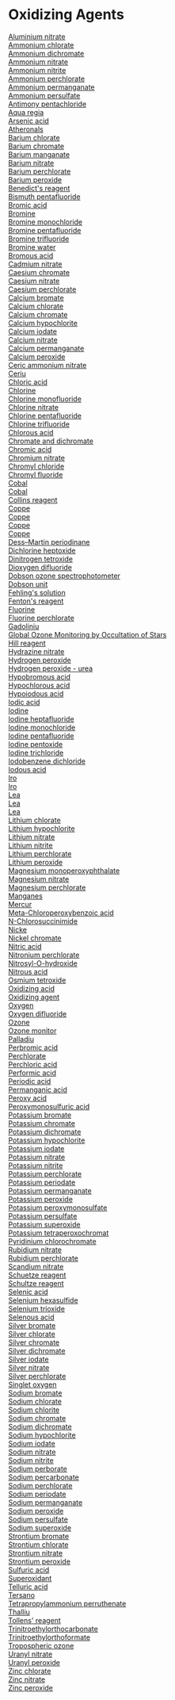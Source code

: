 # Oxidizing Agents
[Aluminium nitrate](https://en.wikipedia.org/wiki/Aluminium_nitrate)<br>
[Ammonium chlorate](https://en.wikipedia.org/wiki/Ammonium_chlorate)<br>
[Ammonium dichromate](https://en.wikipedia.org/wiki/Ammonium_dichromate)<br>
[Ammonium nitrate](https://en.wikipedia.org/wiki/Ammonium_nitrate)<br>
[Ammonium nitrite](https://en.wikipedia.org/wiki/Ammonium_nitrite)<br>
[Ammonium perchlorate](https://en.wikipedia.org/wiki/Ammonium_perchlorate)<br>
[Ammonium permanganate](https://en.wikipedia.org/wiki/Ammonium_permanganate)<br>
[Ammonium persulfate](https://en.wikipedia.org/wiki/Ammonium_persulfate)<br>
[Antimony pentachloride](https://en.wikipedia.org/wiki/Antimony_pentachloride)<br>
[Aqua regia](https://en.wikipedia.org/wiki/Aqua_regia)<br>
[Arsenic acid](https://en.wikipedia.org/wiki/Arsenic_acid)<br>
[Atheronals](https://en.wikipedia.org/wiki/Atheronals)<br>
[Barium chlorate](https://en.wikipedia.org/wiki/Barium_chlorate)<br>
[Barium chromate](https://en.wikipedia.org/wiki/Barium_chromate)<br>
[Barium manganate](https://en.wikipedia.org/wiki/Barium_manganate)<br>
[Barium nitrate](https://en.wikipedia.org/wiki/Barium_nitrate)<br>
[Barium perchlorate](https://en.wikipedia.org/wiki/Barium_perchlorate)<br>
[Barium peroxide](https://en.wikipedia.org/wiki/Barium_peroxide)<br>
[Benedict's reagent](https://en.wikipedia.org/wiki/Benedict's_reagent)<br>
[Bismuth pentafluoride](https://en.wikipedia.org/wiki/Bismuth_pentafluoride)<br>
[Bromic acid](https://en.wikipedia.org/wiki/Bromic_acid)<br>
[Bromine](https://en.wikipedia.org/wiki/Bromine)<br>
[Bromine monochloride](https://en.wikipedia.org/wiki/Bromine_monochloride)<br>
[Bromine pentafluoride](https://en.wikipedia.org/wiki/Bromine_pentafluoride)<br>
[Bromine trifluoride](https://en.wikipedia.org/wiki/Bromine_trifluoride)<br>
[Bromine water](https://en.wikipedia.org/wiki/Bromine_water)<br>
[Bromous acid](https://en.wikipedia.org/wiki/Bromous_acid)<br>
[Cadmium nitrate](https://en.wikipedia.org/wiki/Cadmium_nitrate)<br>
[Caesium chromate](https://en.wikipedia.org/wiki/Caesium_chromate)<br>
[Caesium nitrate](https://en.wikipedia.org/wiki/Caesium_nitrate)<br>
[Caesium perchlorate](https://en.wikipedia.org/wiki/Caesium_perchlorate)<br>
[Calcium bromate](https://en.wikipedia.org/wiki/Calcium_bromate)<br>
[Calcium chlorate](https://en.wikipedia.org/wiki/Calcium_chlorate)<br>
[Calcium chromate](https://en.wikipedia.org/wiki/Calcium_chromate)<br>
[Calcium hypochlorite](https://en.wikipedia.org/wiki/Calcium_hypochlorite)<br>
[Calcium iodate](https://en.wikipedia.org/wiki/Calcium_iodate)<br>
[Calcium nitrate](https://en.wikipedia.org/wiki/Calcium_nitrate)<br>
[Calcium permanganate](https://en.wikipedia.org/wiki/Calcium_permanganate)<br>
[Calcium peroxide](https://en.wikipedia.org/wiki/Calcium_peroxide)<br>
[Ceric ammonium nitrate](https://en.wikipedia.org/wiki/Ceric_ammonium_nitrate)<br>
[Ceriu](https://en.wikipedia.org/wiki/Cerium(III)_methanesulfonate)<br>
[Chloric acid](https://en.wikipedia.org/wiki/Chloric_acid)<br>
[Chlorine](https://en.wikipedia.org/wiki/Chlorine)<br>
[Chlorine monofluoride](https://en.wikipedia.org/wiki/Chlorine_monofluoride)<br>
[Chlorine nitrate](https://en.wikipedia.org/wiki/Chlorine_nitrate)<br>
[Chlorine pentafluoride](https://en.wikipedia.org/wiki/Chlorine_pentafluoride)<br>
[Chlorine trifluoride](https://en.wikipedia.org/wiki/Chlorine_trifluoride)<br>
[Chlorous acid](https://en.wikipedia.org/wiki/Chlorous_acid)<br>
[Chromate and dichromate](https://en.wikipedia.org/wiki/Chromate_and_dichromate)<br>
[Chromic acid](https://en.wikipedia.org/wiki/Chromic_acid)<br>
[Chromium nitrate](https://en.wikipedia.org/wiki/Chromium_nitrate)<br>
[Chromyl chloride](https://en.wikipedia.org/wiki/Chromyl_chloride)<br>
[Chromyl fluoride](https://en.wikipedia.org/wiki/Chromyl_fluoride)<br>
[Cobal](https://en.wikipedia.org/wiki/Cobalt(II)_chlorate)<br>
[Cobal](https://en.wikipedia.org/wiki/Cobalt(II)_nitrate)<br>
[Collins reagent](https://en.wikipedia.org/wiki/Collins_reagent)<br>
[Coppe](https://en.wikipedia.org/wiki/Copper(II)_acetate)<br>
[Coppe](https://en.wikipedia.org/wiki/Copper(II)_hydroxide)<br>
[Coppe](https://en.wikipedia.org/wiki/Copper(II)_nitrate)<br>
[Coppe](https://en.wikipedia.org/wiki/Copper(II)_perchlorate)<br>
[Dess–Martin periodinane](https://en.wikipedia.org/wiki/Dess–Martin_periodinane)<br>
[Dichlorine heptoxide](https://en.wikipedia.org/wiki/Dichlorine_heptoxide)<br>
[Dinitrogen tetroxide](https://en.wikipedia.org/wiki/Dinitrogen_tetroxide)<br>
[Dioxygen difluoride](https://en.wikipedia.org/wiki/Dioxygen_difluoride)<br>
[Dobson ozone spectrophotometer](https://en.wikipedia.org/wiki/Dobson_ozone_spectrophotometer)<br>
[Dobson unit](https://en.wikipedia.org/wiki/Dobson_unit)<br>
[Fehling's solution](https://en.wikipedia.org/wiki/Fehling's_solution)<br>
[Fenton's reagent](https://en.wikipedia.org/wiki/Fenton's_reagent)<br>
[Fluorine](https://en.wikipedia.org/wiki/Fluorine)<br>
[Fluorine perchlorate](https://en.wikipedia.org/wiki/Fluorine_perchlorate)<br>
[Gadoliniu](https://en.wikipedia.org/wiki/Gadolinium(III)_nitrate)<br>
[Global Ozone Monitoring by Occultation of Stars](https://en.wikipedia.org/wiki/Global_Ozone_Monitoring_by_Occultation_of_Stars)<br>
[Hill reagent](https://en.wikipedia.org/wiki/Hill_reagent)<br>
[Hydrazine nitrate](https://en.wikipedia.org/wiki/Hydrazine_nitrate)<br>
[Hydrogen peroxide](https://en.wikipedia.org/wiki/Hydrogen_peroxide)<br>
[Hydrogen peroxide - urea](https://en.wikipedia.org/wiki/Hydrogen_peroxide_-_urea)<br>
[Hypobromous acid](https://en.wikipedia.org/wiki/Hypobromous_acid)<br>
[Hypochlorous acid](https://en.wikipedia.org/wiki/Hypochlorous_acid)<br>
[Hypoiodous acid](https://en.wikipedia.org/wiki/Hypoiodous_acid)<br>
[Iodic acid](https://en.wikipedia.org/wiki/Iodic_acid)<br>
[Iodine](https://en.wikipedia.org/wiki/Iodine)<br>
[Iodine heptafluoride](https://en.wikipedia.org/wiki/Iodine_heptafluoride)<br>
[Iodine monochloride](https://en.wikipedia.org/wiki/Iodine_monochloride)<br>
[Iodine pentafluoride](https://en.wikipedia.org/wiki/Iodine_pentafluoride)<br>
[Iodine pentoxide](https://en.wikipedia.org/wiki/Iodine_pentoxide)<br>
[Iodine trichloride](https://en.wikipedia.org/wiki/Iodine_trichloride)<br>
[Iodobenzene dichloride](https://en.wikipedia.org/wiki/Iodobenzene_dichloride)<br>
[Iodous acid](https://en.wikipedia.org/wiki/Iodous_acid)<br>
[Iro](https://en.wikipedia.org/wiki/Iron(III)_chromate)<br>
[Iro](https://en.wikipedia.org/wiki/Iron(III)_nitrate)<br>
[Lea](https://en.wikipedia.org/wiki/Lead(II)_chromate)<br>
[Lea](https://en.wikipedia.org/wiki/Lead(II)_nitrate)<br>
[Lea](https://en.wikipedia.org/wiki/Lead(IV)_acetate)<br>
[Lithium chlorate](https://en.wikipedia.org/wiki/Lithium_chlorate)<br>
[Lithium hypochlorite](https://en.wikipedia.org/wiki/Lithium_hypochlorite)<br>
[Lithium nitrate](https://en.wikipedia.org/wiki/Lithium_nitrate)<br>
[Lithium nitrite](https://en.wikipedia.org/wiki/Lithium_nitrite)<br>
[Lithium perchlorate](https://en.wikipedia.org/wiki/Lithium_perchlorate)<br>
[Lithium peroxide](https://en.wikipedia.org/wiki/Lithium_peroxide)<br>
[Magnesium monoperoxyphthalate](https://en.wikipedia.org/wiki/Magnesium_monoperoxyphthalate)<br>
[Magnesium nitrate](https://en.wikipedia.org/wiki/Magnesium_nitrate)<br>
[Magnesium perchlorate](https://en.wikipedia.org/wiki/Magnesium_perchlorate)<br>
[Manganes](https://en.wikipedia.org/wiki/Manganese(III)_acetate)<br>
[Mercur](https://en.wikipedia.org/wiki/Mercury(II)_nitrate)<br>
[Meta-Chloroperoxybenzoic acid](https://en.wikipedia.org/wiki/Meta-Chloroperoxybenzoic_acid)<br>
[N-Chlorosuccinimide](https://en.wikipedia.org/wiki/N-Chlorosuccinimide)<br>
[Nicke](https://en.wikipedia.org/wiki/Nickel(II)_nitrate)<br>
[Nickel chromate](https://en.wikipedia.org/wiki/Nickel_chromate)<br>
[Nitric acid](https://en.wikipedia.org/wiki/Nitric_acid)<br>
[Nitronium perchlorate](https://en.wikipedia.org/wiki/Nitronium_perchlorate)<br>
[Nitrosyl-O-hydroxide](https://en.wikipedia.org/wiki/Nitrosyl-O-hydroxide)<br>
[Nitrous acid](https://en.wikipedia.org/wiki/Nitrous_acid)<br>
[Osmium tetroxide](https://en.wikipedia.org/wiki/Osmium_tetroxide)<br>
[Oxidizing acid](https://en.wikipedia.org/wiki/Oxidizing_acid)<br>
[Oxidizing agent](https://en.wikipedia.org/wiki/Oxidizing_agent)<br>
[Oxygen](https://en.wikipedia.org/wiki/Oxygen)<br>
[Oxygen difluoride](https://en.wikipedia.org/wiki/Oxygen_difluoride)<br>
[Ozone](https://en.wikipedia.org/wiki/Ozone)<br>
[Ozone monitor](https://en.wikipedia.org/wiki/Ozone_monitor)<br>
[Palladiu](https://en.wikipedia.org/wiki/Palladium(II)_nitrate)<br>
[Perbromic acid](https://en.wikipedia.org/wiki/Perbromic_acid)<br>
[Perchlorate](https://en.wikipedia.org/wiki/Perchlorate)<br>
[Perchloric acid](https://en.wikipedia.org/wiki/Perchloric_acid)<br>
[Performic acid](https://en.wikipedia.org/wiki/Performic_acid)<br>
[Periodic acid](https://en.wikipedia.org/wiki/Periodic_acid)<br>
[Permanganic acid](https://en.wikipedia.org/wiki/Permanganic_acid)<br>
[Peroxy acid](https://en.wikipedia.org/wiki/Peroxy_acid)<br>
[Peroxymonosulfuric acid](https://en.wikipedia.org/wiki/Peroxymonosulfuric_acid)<br>
[Potassium bromate](https://en.wikipedia.org/wiki/Potassium_bromate)<br>
[Potassium chromate](https://en.wikipedia.org/wiki/Potassium_chromate)<br>
[Potassium dichromate](https://en.wikipedia.org/wiki/Potassium_dichromate)<br>
[Potassium hypochlorite](https://en.wikipedia.org/wiki/Potassium_hypochlorite)<br>
[Potassium iodate](https://en.wikipedia.org/wiki/Potassium_iodate)<br>
[Potassium nitrate](https://en.wikipedia.org/wiki/Potassium_nitrate)<br>
[Potassium nitrite](https://en.wikipedia.org/wiki/Potassium_nitrite)<br>
[Potassium perchlorate](https://en.wikipedia.org/wiki/Potassium_perchlorate)<br>
[Potassium periodate](https://en.wikipedia.org/wiki/Potassium_periodate)<br>
[Potassium permanganate](https://en.wikipedia.org/wiki/Potassium_permanganate)<br>
[Potassium peroxide](https://en.wikipedia.org/wiki/Potassium_peroxide)<br>
[Potassium peroxymonosulfate](https://en.wikipedia.org/wiki/Potassium_peroxymonosulfate)<br>
[Potassium persulfate](https://en.wikipedia.org/wiki/Potassium_persulfate)<br>
[Potassium superoxide](https://en.wikipedia.org/wiki/Potassium_superoxide)<br>
[Potassium tetraperoxochromat](https://en.wikipedia.org/wiki/Potassium_tetraperoxochromate(V))<br>
[Pyridinium chlorochromate](https://en.wikipedia.org/wiki/Pyridinium_chlorochromate)<br>
[Rubidium nitrate](https://en.wikipedia.org/wiki/Rubidium_nitrate)<br>
[Rubidium perchlorate](https://en.wikipedia.org/wiki/Rubidium_perchlorate)<br>
[Scandium nitrate](https://en.wikipedia.org/wiki/Scandium_nitrate)<br>
[Schuetze reagent](https://en.wikipedia.org/wiki/Schuetze_reagent)<br>
[Schultze reagent](https://en.wikipedia.org/wiki/Schultze_reagent)<br>
[Selenic acid](https://en.wikipedia.org/wiki/Selenic_acid)<br>
[Selenium hexasulfide](https://en.wikipedia.org/wiki/Selenium_hexasulfide)<br>
[Selenium trioxide](https://en.wikipedia.org/wiki/Selenium_trioxide)<br>
[Selenous acid](https://en.wikipedia.org/wiki/Selenous_acid)<br>
[Silver bromate](https://en.wikipedia.org/wiki/Silver_bromate)<br>
[Silver chlorate](https://en.wikipedia.org/wiki/Silver_chlorate)<br>
[Silver chromate](https://en.wikipedia.org/wiki/Silver_chromate)<br>
[Silver dichromate](https://en.wikipedia.org/wiki/Silver_dichromate)<br>
[Silver iodate](https://en.wikipedia.org/wiki/Silver_iodate)<br>
[Silver nitrate](https://en.wikipedia.org/wiki/Silver_nitrate)<br>
[Silver perchlorate](https://en.wikipedia.org/wiki/Silver_perchlorate)<br>
[Singlet oxygen](https://en.wikipedia.org/wiki/Singlet_oxygen)<br>
[Sodium bromate](https://en.wikipedia.org/wiki/Sodium_bromate)<br>
[Sodium chlorate](https://en.wikipedia.org/wiki/Sodium_chlorate)<br>
[Sodium chlorite](https://en.wikipedia.org/wiki/Sodium_chlorite)<br>
[Sodium chromate](https://en.wikipedia.org/wiki/Sodium_chromate)<br>
[Sodium dichromate](https://en.wikipedia.org/wiki/Sodium_dichromate)<br>
[Sodium hypochlorite](https://en.wikipedia.org/wiki/Sodium_hypochlorite)<br>
[Sodium iodate](https://en.wikipedia.org/wiki/Sodium_iodate)<br>
[Sodium nitrate](https://en.wikipedia.org/wiki/Sodium_nitrate)<br>
[Sodium nitrite](https://en.wikipedia.org/wiki/Sodium_nitrite)<br>
[Sodium perborate](https://en.wikipedia.org/wiki/Sodium_perborate)<br>
[Sodium percarbonate](https://en.wikipedia.org/wiki/Sodium_percarbonate)<br>
[Sodium perchlorate](https://en.wikipedia.org/wiki/Sodium_perchlorate)<br>
[Sodium periodate](https://en.wikipedia.org/wiki/Sodium_periodate)<br>
[Sodium permanganate](https://en.wikipedia.org/wiki/Sodium_permanganate)<br>
[Sodium peroxide](https://en.wikipedia.org/wiki/Sodium_peroxide)<br>
[Sodium persulfate](https://en.wikipedia.org/wiki/Sodium_persulfate)<br>
[Sodium superoxide](https://en.wikipedia.org/wiki/Sodium_superoxide)<br>
[Strontium bromate](https://en.wikipedia.org/wiki/Strontium_bromate)<br>
[Strontium chlorate](https://en.wikipedia.org/wiki/Strontium_chlorate)<br>
[Strontium nitrate](https://en.wikipedia.org/wiki/Strontium_nitrate)<br>
[Strontium peroxide](https://en.wikipedia.org/wiki/Strontium_peroxide)<br>
[Sulfuric acid](https://en.wikipedia.org/wiki/Sulfuric_acid)<br>
[Superoxidant](https://en.wikipedia.org/wiki/Superoxidant)<br>
[Telluric acid](https://en.wikipedia.org/wiki/Telluric_acid)<br>
[Tersano](https://en.wikipedia.org/wiki/Tersano)<br>
[Tetrapropylammonium perruthenate](https://en.wikipedia.org/wiki/Tetrapropylammonium_perruthenate)<br>
[Thalliu](https://en.wikipedia.org/wiki/Thallium(III)_nitrate)<br>
[Tollens' reagent](https://en.wikipedia.org/wiki/Tollens'_reagent)<br>
[Trinitroethylorthocarbonate](https://en.wikipedia.org/wiki/Trinitroethylorthocarbonate)<br>
[Trinitroethylorthoformate](https://en.wikipedia.org/wiki/Trinitroethylorthoformate)<br>
[Tropospheric ozone](https://en.wikipedia.org/wiki/Tropospheric_ozone)<br>
[Uranyl nitrate](https://en.wikipedia.org/wiki/Uranyl_nitrate)<br>
[Uranyl peroxide](https://en.wikipedia.org/wiki/Uranyl_peroxide)<br>
[Zinc chlorate](https://en.wikipedia.org/wiki/Zinc_chlorate)<br>
[Zinc nitrate](https://en.wikipedia.org/wiki/Zinc_nitrate)<br>
[Zinc peroxide](https://en.wikipedia.org/wiki/Zinc_peroxide)<br>
